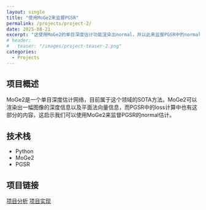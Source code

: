 ```yaml
---
layout: single
title: "使用MoGe2来监督PGSR"
permalink: /projects/project-2/
date: 2025-08-21
excerpt: "这使用MoGe2的单目深度估计功能渲染出normal，并以此来监督PGSR中的normal loss"
# header:
#   teaser: "/images/project-teaser-2.png"
categories:
  - Projects
---
```


## 项目概述
MoGe2是一个单目深度估计网络，目前属于这个领域的SOTA方法。MoGe2可以渲染出一幅图像的深度信息以及平面法向量信息，而PGSR中的loss计算中也有这部分的内容，这启示我们可以使用MoGe2来监督PGSR的normal估计。

## 技术栈
- Python
- MoGe2
- PGSR


## 项目链接
[项目分析](https://eating-cpp.github.io/posts/2025/08/blog-post-3/)
[项目实现](https://github.com/eating-cpp/Use-MoGe2-to-supervise-PGSR/tree/main)